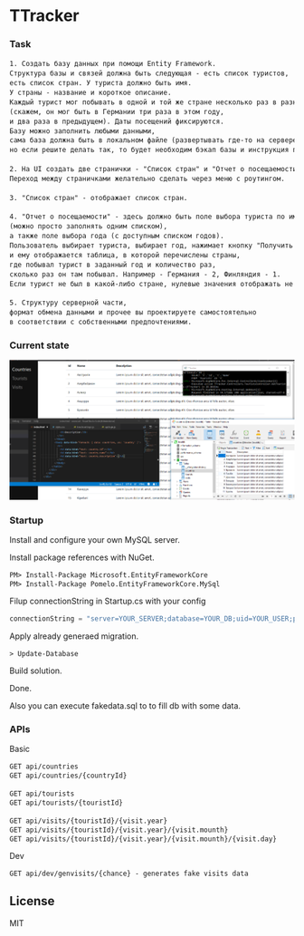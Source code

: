 # TTracker
### Task
 ```txt
1. Создать базу данных при помощи Entity Framework.
Структура базы и связей должна быть следующая - есть список туристов,
есть список стран. У туриста должно быть имя.
У страны - название и короткое описание.
Каждый турист мог побывать в одной и той же стране несколько раз в разные даты
(скажем, он мог быть в Германии три раза в этом году,
и два раза в предыдущем). Даты посещений фиксируются.
Базу можно заполнить любыми данными,
сама база должна быть в локальном файле (развертывать где-то на сервере необязательно,
 но если решите делать так, то будет необходим бэкап базы и инструкция по установке).
 
2. На UI создать две странички - "Список стран" и "Отчет о посещаемости".
Переход между страничками желательно сделать через меню с роутингом.

3. "Список стран" - отображает список стран.

4. "Отчет о посещаемости" - здесь должно быть поле выбора туриста по имени
(можно просто заполнять одним списком),
а также поле выбора года (с доступным списком годов).
Пользователь выбирает туриста, выбирает год, нажимает кнопку "Получить данные",
и ему отображается таблица, в которой перечислены страны,
где побывал турист в заданный год и количество раз,
сколько раз он там побывал. Например - Германия - 2, Финляндия - 1.
Если турист не был в какой-либо стране, нулевые значения отображать не нужно.

5. Структуру серверной части,
формат обмена данными и прочее вы проектируете самостоятельно
в соответствии с собственными предпочтениями.
```
### Current state
![Current state](https://raw.githubusercontent.com/iMoonlight/TTracker/master/misc/currentstate.png)

### Startup

Install and configure your own MySQL server.

Install package references with NuGet.

 ```pwsh
PM> Install-Package Microsoft.EntityFrameworkCore
PM> Install-Package Pomelo.EntityFrameworkCore.MySql
```

Filup connectionString in Startup.cs with your config

```cs
connectionString = "server=YOUR_SERVER;database=YOUR_DB;uid=YOUR_USER;pwd=YOUR_PASS";
```
Apply already generaed migration.

```pwsh
> Update-Database
```

Build solution.

Done.

Also you can execute fakedata.sql to to fill db with some data.

### APIs
Basic
```api
GET api/countries
GET api/countries/{countryId}

GET api/tourists
GET api/tourists/{touristId}

GET api/visits/{touristId}/{visit.year}
GET api/visits/{touristId}/{visit.year}/{visit.mounth}
GET api/visits/{touristId}/{visit.year}/{visit.mounth}/{visit.day}
```
Dev
```api
GET api/dev/genvisits/{chance} - generates fake visits data
```

License
----

MIT
